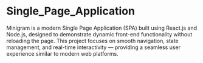 # Single_Page_Application
Minigram is a modern Single Page Application (SPA) built using React.js and Node.js, designed to demonstrate dynamic front-end functionality without reloading the page. This project focuses on smooth navigation, state management, and real-time interactivity — providing a seamless user experience similar to modern web platforms.
